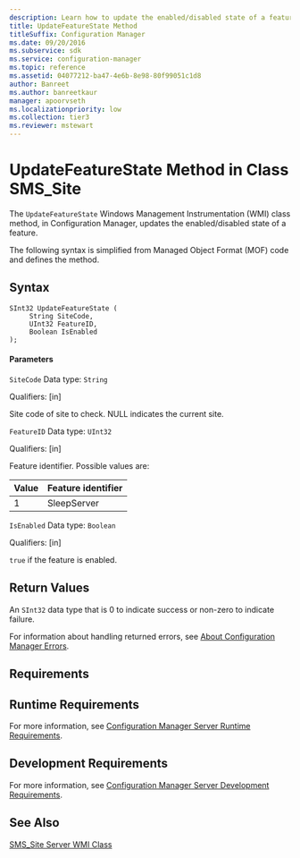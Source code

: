 ```yaml
---
description: Learn how to update the enabled/disabled state of a feature using UpdateFeatureState WMI class method.
title: UpdateFeatureState Method
titleSuffix: Configuration Manager
ms.date: 09/20/2016
ms.subservice: sdk
ms.service: configuration-manager
ms.topic: reference
ms.assetid: 04077212-ba47-4e6b-8e98-80f99051c1d8
author: Banreet
ms.author: banreetkaur
manager: apoorvseth
ms.localizationpriority: low
ms.collection: tier3
ms.reviewer: mstewart
---
```

# UpdateFeatureState Method in Class SMS_Site
The `UpdateFeatureState` Windows Management Instrumentation (WMI) class method, in Configuration Manager, updates the enabled/disabled state of a feature.

 The following syntax is simplified from Managed Object Format (MOF) code and defines the method.

## Syntax

```
SInt32 UpdateFeatureState (
     String SiteCode,
     UInt32 FeatureID,
     Boolean IsEnabled
);
```

#### Parameters
 `SiteCode`
 Data type: `String`

 Qualifiers: [in]

 Site code of site to check. NULL indicates the current site.

 `FeatureID`
 Data type: `UInt32`

 Qualifiers: [in]

 Feature identifier. Possible values are:

|Value|Feature identifier|
|-|-|
|1|SleepServer|

 `IsEnabled`
 Data type: `Boolean`

 Qualifiers: [in]

 `true` if the feature is enabled.

## Return Values
 An `SInt32` data type that is 0 to indicate success or non-zero to indicate failure.

 For information about handling returned errors, see [About Configuration Manager Errors](../../../../../develop/core/understand/about-configuration-manager-errors.md).

## Requirements

## Runtime Requirements
 For more information, see [Configuration Manager Server Runtime Requirements](../../../../../develop/core/reqs/server-runtime-requirements.md).

## Development Requirements
 For more information, see [Configuration Manager Server Development Requirements](../../../../../develop/core/reqs/server-development-requirements.md).

## See Also
 [SMS_Site Server WMI Class](../../../../../develop/reference/core/servers/configure/sms_site-server-wmi-class.md)
